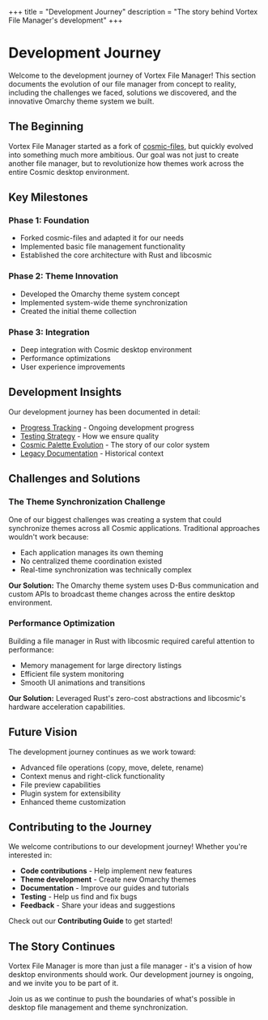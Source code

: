 +++
title = "Development Journey"
description = "The story behind Vortex File Manager's development"
+++

# Development Journey

Welcome to the development journey of Vortex File Manager! This section documents the evolution of our file manager from concept to reality, including the challenges we faced, solutions we discovered, and the innovative Omarchy theme system we built.

## The Beginning

Vortex File Manager started as a fork of [cosmic-files](https://github.com/pop-os/cosmic-files), but quickly evolved into something much more ambitious. Our goal was not just to create another file manager, but to revolutionize how themes work across the entire Cosmic desktop environment.

## Key Milestones

### Phase 1: Foundation
- Forked cosmic-files and adapted it for our needs
- Implemented basic file management functionality
- Established the core architecture with Rust and libcosmic

### Phase 2: Theme Innovation
- Developed the Omarchy theme system concept
- Implemented system-wide theme synchronization
- Created the initial theme collection

### Phase 3: Integration
- Deep integration with Cosmic desktop environment
- Performance optimizations
- User experience improvements

## Development Insights

Our development journey has been documented in detail:

- [Progress Tracking](progress.md) - Ongoing development progress
- [Testing Strategy](testing.md) - How we ensure quality
- [Cosmic Palette Evolution](cosmic-palette.md) - The story of our color system
- [Legacy Documentation](legacy.md) - Historical context

## Challenges and Solutions

### The Theme Synchronization Challenge

One of our biggest challenges was creating a system that could synchronize themes across all Cosmic applications. Traditional approaches wouldn't work because:

- Each application manages its own theming
- No centralized theme coordination existed
- Real-time synchronization was technically complex

**Our Solution:** The Omarchy theme system uses D-Bus communication and custom APIs to broadcast theme changes across the entire desktop environment.

### Performance Optimization

Building a file manager in Rust with libcosmic required careful attention to performance:

- Memory management for large directory listings
- Efficient file system monitoring
- Smooth UI animations and transitions

**Our Solution:** Leveraged Rust's zero-cost abstractions and libcosmic's hardware acceleration capabilities.

## Future Vision

The development journey continues as we work toward:

- Advanced file operations (copy, move, delete, rename)
- Context menus and right-click functionality
- File preview capabilities
- Plugin system for extensibility
- Enhanced theme customization

## Contributing to the Journey

We welcome contributions to our development journey! Whether you're interested in:

- **Code contributions** - Help implement new features
- **Theme development** - Create new Omarchy themes
- **Documentation** - Improve our guides and tutorials
- **Testing** - Help us find and fix bugs
- **Feedback** - Share your ideas and suggestions

Check out our **Contributing Guide** to get started!

## The Story Continues

Vortex File Manager is more than just a file manager - it's a vision of how desktop environments should work. Our development journey is ongoing, and we invite you to be part of it.

Join us as we continue to push the boundaries of what's possible in desktop file management and theme synchronization.
